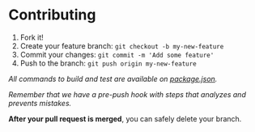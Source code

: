 # Contributing

1. Fork it!
2. Create your feature branch: `git checkout -b my-new-feature`
3. Commit your changes: `git commit -m 'Add some feature'`
4. Push to the branch: `git push origin my-new-feature`

*All commands to build and test are available on [package.json](package.json).*

*Remember that we have a pre-push hook with steps that analyzes and prevents mistakes.*

**After your pull request is merged**, you can safely delete your branch.
